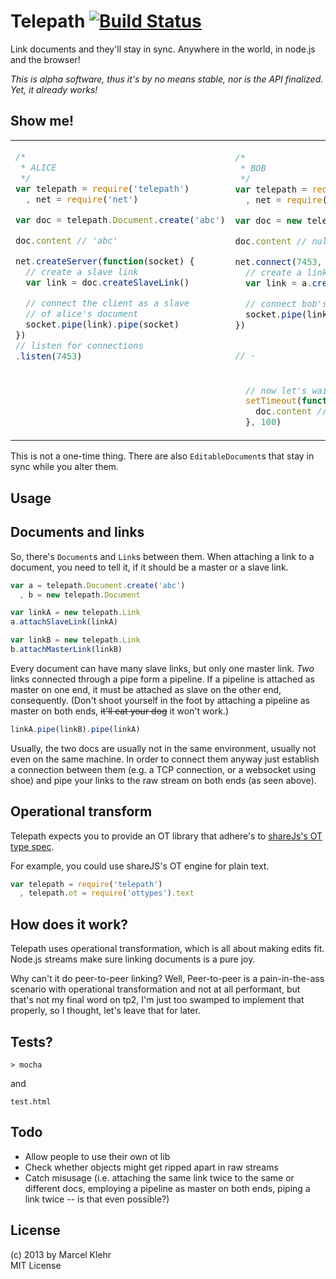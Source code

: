# Telepath [![Build Status](https://travis-ci.org/marcelklehr/telepath.png)](https://travis-ci.org/marcelklehr/telepath)
Link documents and they'll stay in sync. Anywhere in the world, in node.js and the browser!

*This is alpha software, thus it's by no means stable, nor is the API finalized. Yet, it already works!*

## Show me!
<table>
<tr>
<td>

```js
/*
 * ALICE
 */
var telepath = require('telepath')
  , net = require('net')

var doc = telepath.Document.create('abc')

doc.content // 'abc'

net.createServer(function(socket) {
  // create a slave link 
  var link = doc.createSlaveLink()

  // connect the client as a slave
  // of alice's document
  socket.pipe(link).pipe(socket)
})
// listen for connections
.listen(7453)
```

</td>
<td>

```js
/*
 * BOB
 */
var telepath = require('telepath')
  , net = require('net')

var doc = new telepath.Document

doc.content // null

net.connect(7453, function(socket) {
  // create a link to a master for bob
  var link = a.createMasterLink()

  // connect bob's document with Alice's
  socket.pipe(link).pipe(socket)
})


// -
```

</td>
</tr>
<tr>
<td>
</td>
<td>

```js
  // now let's wait a bit...
  setTimeout(function() {
    doc.content // 'abc'
  }, 100)
```

</td>
</tr>
</table>

This is not a one-time thing. There are also `EditableDocument`s that stay in sync while you alter them.

## Usage

## Documents and links
So, there's `Document`s and `Link`s between them. When attaching a link to a document, you need to tell it, if it should be a master or a slave link.

```js
var a = telepath.Document.create('abc')
  , b = new telepath.Document

var linkA = new telepath.Link
a.attachSlaveLink(linkA)

var linkB = new telepath.Link
b.attachMasterLink(linkB)
```

Every document can have many slave links, but only one master link. *Two* links connected through a pipe form a pipeline. If a pipeline is attached as master on one end, it must be attached as slave on the other end, consequently. (Don't shoot yourself in the foot by attaching a pipeline as master on both ends, <del>it'll eat your dog</del> it won't work.)

```js
linkA.pipe(linkB).pipe(linkA)
```

Usually, the two docs are usually not in the same environment, usually not even on the same machine. In order to connect them anyway just establish a connection between them (e.g. a TCP connection, or a websocket using shoe) and pipe your links to the raw stream on both ends (as seen above).

## Operational transform
Telepath expects you to provide an OT library that adhere's to [shareJs's OT type spec](https://github.com/share/ottypes#spec).

For example, you could use shareJS's OT engine for plain text.
```js
var telepath = require('telepath')
  , telepath.ot = require('ottypes').text
```

## How does it work?
Telepath uses operational transformation, which is all about making edits fit. Node.js streams make sure linking documents is a pure joy.

Why can't it do peer-to-peer linking? Well, Peer-to-peer is a pain-in-the-ass scenario with operational transformation and not at all performant, but that's not my final word on tp2, I'm just too swamped to implement that properly, so I thought, let's leave that for later.

## Tests?
```
> mocha
```

and

```
test.html
```

## Todo

* Allow people to use their own ot lib
* Check whether objects might get ripped apart in raw streams
* Catch misusage (i.e. attaching the same link twice to the same or different docs, employing a pipeline as master on both ends, piping a link twice -- is that even possible?)

## License
(c) 2013 by Marcel Klehr  
MIT License
